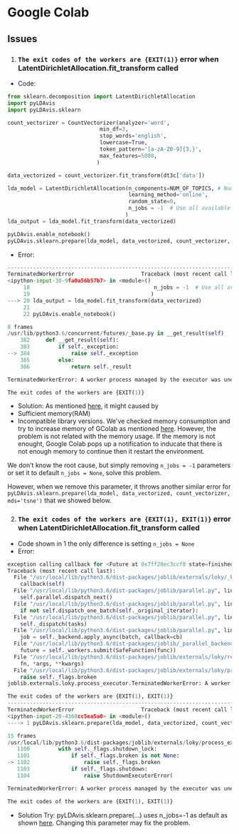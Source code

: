 # Google Colab

## Issues
1. ### `The exit codes of the workers are {EXIT(1)}` error when LatentDirichletAllocation.fit_transform called

- Code:

```python
from sklearn.decomposition import LatentDirichletAllocation
import pyLDAvis
import pyLDAvis.sklearn

count_vectorizer = CountVectorizer(analyzer='word',       
                             min_df=3,                       
                             stop_words='english',             
                             lowercase=True,                   
                             token_pattern='[a-zA-Z0-9]{3,}',  
                             max_features=5000,          
                            )

data_vectorized = count_vectorizer.fit_transform(dt3c['data'])

lda_model = LatentDirichletAllocation(n_components=NUM_OF_TOPICS, # Number of topics
                                      learning_method='online',
                                      random_state=0,       
                                      n_jobs = -1  # Use all available CPUs
                                     )
lda_output = lda_model.fit_transform(data_vectorized)

pyLDAvis.enable_notebook()
pyLDAvis.sklearn.prepare(lda_model, data_vectorized, count_vectorizer, mds='tsne')
```

- Error:

```python
---------------------------------------------------------------------------
TerminatedWorkerError                     Traceback (most recent call last)
<ipython-input-30-9fa0a56b57b7> in <module>()
     18                                       n_jobs = -1  # Use all available CPUs
     19                                      )
---> 20 lda_output = lda_model.fit_transform(data_vectorized)
     21 
     22 pyLDAvis.enable_notebook()

8 frames
/usr/lib/python3.6/concurrent/futures/_base.py in __get_result(self)
    382     def __get_result(self):
    383         if self._exception:
--> 384             raise self._exception
    385         else:
    386             return self._result

TerminatedWorkerError: A worker process managed by the executor was unexpectedly terminated. This could be caused by a segmentation fault while calling the function or by an excessive memory usage causing the Operating System to kill the worker.

The exit codes of the workers are {EXIT(1)}
```

- Solution:
As mentioned <a href="https://stackoverflow.com/questions/54139403/how-do-i-fix-debug-this-multi-process-terminated-worker-error-thrown-in-scikit-l">here</a>, it might caused by 
- Sufficient memory(RAM)
- Incompatible library versions.
We've checked memory consumption and try to increase memory of GColab as mentioned <a href="https://github.com/googlecolab/colabtools/issues/253#issuecomment-551056637">here</a>. However, the problem is not related with the memory usage. If the memory is not enought, Google Colab pops up a notification to inducate that there is not enough memory to continue then it restart the environment.

We don't know the root cause, but simply removing `n_jobs = -1` parameters or set it to default `n_jobs = None`, solve this problem.

However, when we remove this parameter, it throws another similar error for `pyLDAvis.sklearn.prepare(lda_model, data_vectorized, count_vectorizer, mds='tsne')` that we showed below.

2. ### `The exit codes of the workers are {EXIT(1), EXIT(1)}` error when LatentDirichletAllocation.fit_transform called

- Code shown in 1 the only difference is setting `n_jobs = None`
- Error:

```python
exception calling callback for <Future at 0x7ff28ec3ccf8 state=finished raised TerminatedWorkerError>
Traceback (most recent call last):
  File "/usr/local/lib/python3.6/dist-packages/joblib/externals/loky/_base.py", line 625, in _invoke_callbacks
    callback(self)
  File "/usr/local/lib/python3.6/dist-packages/joblib/parallel.py", line 366, in __call__
    self.parallel.dispatch_next()
  File "/usr/local/lib/python3.6/dist-packages/joblib/parallel.py", line 799, in dispatch_next
    if not self.dispatch_one_batch(self._original_iterator):
  File "/usr/local/lib/python3.6/dist-packages/joblib/parallel.py", line 866, in dispatch_one_batch
    self._dispatch(tasks)
  File "/usr/local/lib/python3.6/dist-packages/joblib/parallel.py", line 784, in _dispatch
    job = self._backend.apply_async(batch, callback=cb)
  File "/usr/local/lib/python3.6/dist-packages/joblib/_parallel_backends.py", line 531, in apply_async
    future = self._workers.submit(SafeFunction(func))
  File "/usr/local/lib/python3.6/dist-packages/joblib/externals/loky/reusable_executor.py", line 178, in submit
    fn, *args, **kwargs)
  File "/usr/local/lib/python3.6/dist-packages/joblib/externals/loky/process_executor.py", line 1102, in submit
    raise self._flags.broken
joblib.externals.loky.process_executor.TerminatedWorkerError: A worker process managed by the executor was unexpectedly terminated. This could be caused by a segmentation fault while calling the function or by an excessive memory usage causing the Operating System to kill the worker.

The exit codes of the workers are {EXIT(1), EXIT(1)}
---------------------------------------------------------------------------
TerminatedWorkerError                     Traceback (most recent call last)
<ipython-input-20-4368cc5ea5a0> in <module>()
----> 1 pyLDAvis.sklearn.prepare(lda_model, data_vectorized, count_vectorizer, mds='tsne')

15 frames
/usr/local/lib/python3.6/dist-packages/joblib/externals/loky/process_executor.py in submit(self, fn, *args, **kwargs)
   1100         with self._flags.shutdown_lock:
   1101             if self._flags.broken is not None:
-> 1102                 raise self._flags.broken
   1103             if self._flags.shutdown:
   1104                 raise ShutdownExecutorError(

TerminatedWorkerError: A worker process managed by the executor was unexpectedly terminated. This could be caused by a segmentation fault while calling the function or by an excessive memory usage causing the Operating System to kill the worker.

The exit codes of the workers are {EXIT(1), EXIT(1)}
```

- Solution
Try: pyLDAvis.sklearn.prepare(...) uses n_jobs=-1 as default as shown <a href="https://pyldavis.readthedocs.io/en/latest/modules/API.html">here</a>. Changing this parameter may fix the problem.
